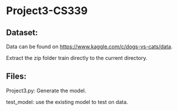 # Project3-CS339

## Dataset:
Data can be found on https://www.kaggle.com/c/dogs-vs-cats/data.

Extract the zip folder train directly to the current directory.

## Files:
Project3.py: Generate the model.

test_model: use the existing model to test on data.
